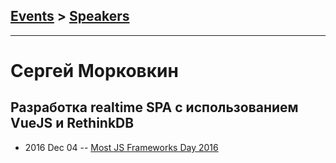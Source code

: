 ## [Events](../README.md) > [Speakers](../speakers.md)
---

# Сергей Морковкин

## Разработка realtime SPA с использованием VueJS и RethinkDB
- 2016 Dec 04 -- [Most JS Frameworks Day 2016](https://frameworksdays.com/event/most-js-fwdays-2016/review/realtime-spa-app-development)    
